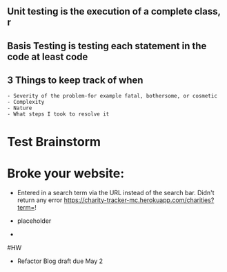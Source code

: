 #
## Unit testing is the execution of a complete class, r
## Basis Testing is testing each statement in the code at least code
## 3 Things to keep track of when
    - Severity of the problem-for example fatal, bothersome, or cosmetic
    - Complexity
    - Nature
    - What steps I took to resolve it

# Test Brainstorm

# Broke your website:
- Entered in a search term via the URL instead of the search bar. Didn't return any error
https://charity-tracker-mc.herokuapp.com/charities?term=!

- placeholder
-

#HW
- Refactor Blog draft due May 2
